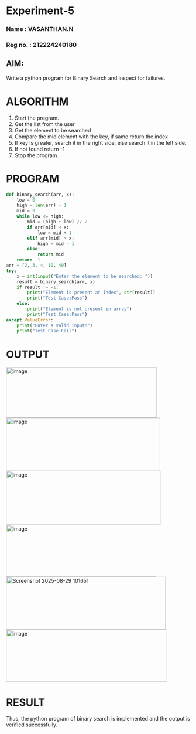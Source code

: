 # Experiment-5
### Name : VASANTHAN.N
### Reg no. : 212224240180

## AIM:
Write a python program for Binary Search and inspect for failures. 

# ALGORITHM

1. Start the program.
2. Get the list from the user
3. Get the element to be searched
4. Compare the mid element with the key, if same return the index
5. If key is greater, search it in the right side, else search it in the left side.
6. If not found return -1
7. Stop the program. 

# PROGRAM

```python
def binary_search(arr, x):
    low = 0
    high = len(arr) - 1
    mid = 0
    while low <= high:
        mid = (high + low) // 2
        if arr[mid] < x:
            low = mid + 1
        elif arr[mid] > x:
            high = mid - 1
        else:
            return mid 
    return -1 
arr = [2, 3, 4, 10, 40]
try:
    x = int(input("Enter the element to be searched: ")) 
    result = binary_search(arr, x)
    if result != -1:
        print("Element is present at index", str(result))
        print("Test Case:Pass")
    else:
        print("Element is not present in array")
        print("Test Case:Pass")
except ValueError:  
    print("Enter a valid input!")
    print("Test Case:Fail")
```
# OUTPUT

<img width="412" height="138" alt="image" src="https://github.com/user-attachments/assets/be6c437b-d856-4441-95ea-f085b045ab80" />

<img width="421" height="145" alt="image" src="https://github.com/user-attachments/assets/8012592e-ee6a-4b57-b303-44fa67ba029b" />

<img width="422" height="147" alt="image" src="https://github.com/user-attachments/assets/52b6701c-6984-416b-94a5-b2d5ae32fb36" />

<img width="410" height="142" alt="image" src="https://github.com/user-attachments/assets/32a1c3ae-b5a2-455e-939b-934e939d9bc8" />

<img width="436" height="144" alt="Screenshot 2025-08-29 101651" src="https://github.com/user-attachments/assets/f19193d5-0991-4bed-a274-91b5f6c896c9" />

<img width="440" height="142" alt="image" src="https://github.com/user-attachments/assets/707ee20a-db1f-4cd9-812e-c1d9e1e032c6" />

# RESULT
Thus, the python program of binary search is implemented and the output is verified successfully.
